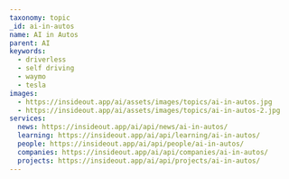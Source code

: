 ```yaml
---
taxonomy: topic
_id: ai-in-autos
name: AI in Autos
parent: AI
keywords:
  - driverless
  - self driving
  - waymo
  - tesla
images:
  - https://insideout.app/ai/assets/images/topics/ai-in-autos.jpg
  - https://insideout.app/ai/assets/images/topics/ai-in-autos-2.jpg
services:
  news: https://insideout.app/ai/api/news/ai-in-autos/
  learning: https://insideout.app/ai/api/learning/ai-in-autos/
  people: https://insideout.app/ai/api/people/ai-in-autos/
  companies: https://insideout.app/ai/api/companies/ai-in-autos/
  projects: https://insideout.app/ai/api/projects/ai-in-autos/
---
```

